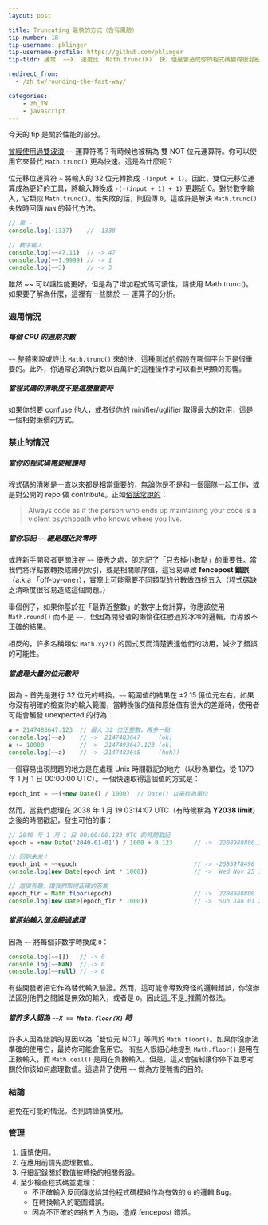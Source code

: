```yaml
---
layout: post

title: Truncating 最快的方式（含有風險）
tip-number: 18
tip-username: pklinger
tip-username-profile: https://github.com/pklinger
tip-tldr: 通常 `~~X` 速度比 `Math.trunc(X)` 快，但是會造成你的程式碼變得很混亂。

redirect_from:
  - /zh_tw/rounding-the-fast-way/

categories:
    - zh_TW
    - javascript
---
```


今天的 tip 是關於性能的部分。

[曾經使用過雙波浪](http://stackoverflow.com/questions/5971645/what-is-the-double-tilde-operator-in-javascript) `~~` 運算符嗎？有時候也被稱為 雙 NOT 位元運算符。你可以使用它來替代 `Math.trunc()` 更為快速。這是為什麼呢？

位元移位運算符 `~` 將輸入的 32 位元轉換成 `-(input + 1)`。因此，雙位元移位運算成為更好的工具，將輸入轉換成 `-(-(input + 1) + 1)` 更趨近 0。對於數字輸入，它類似 `Math.trunc()`。若失敗的話，則回傳 `0`，這或許是解決 `Math.trunc()` 失敗時回傳 `NaN` 的替代方法。

```js
// 單 ~
console.log(~1337)    // -1338

// 數字輸入
console.log(~~47.11)  // -> 47
console.log(~~1.9999) // -> 1
console.log(~~3)      // -> 3
```

雖然 ~~ 可以讓性能更好，但是為了增加程式碼可讀性，請使用 Math.trunc()。如果要了解為什麼，這裡有一些關於 `~~` 運算子的分析。

### 適用情況

##### 每個 CPU 的週期次數
`~~` 整體來說或許比 `Math.trunc()` 來的快，這種[測試的假設](https://jsperf.com/jsfvsbitnot/10)在哪個平台下是很重要的。此外，你通常必須執行數以百萬計的這種操作才可以看到明顯的影響。

##### 當程式碼的清晰度不是這麼重要時
如果你想要 confuse 他人，或者從你的 minifier/uglifier 取得最大的效用，這是一個相對廉價的方式。

### 禁止的情況

##### 當你的程式碼需要維護時

程式碼的清晰是一直以來都是相當重要的，無論你是不是和一個團隊一起工作，或是對公開的 repo 做 contribute。正如[俗話常說的](http://c2.com/cgi/wiki?CodeForTheMaintainer)：
> Always code as if the person who ends up maintaining your code is a violent psychopath who knows where you live.

##### 當你忘記 `~~` 總是趨近於零時
或許新手開發者更關注在 `~~` 優秀之處，卻忘記了「只去掉小數點」的重要性。當我們將浮點數轉換成陣列索引，或是相關順序值，這容易導致 **fencepost 錯誤**（a.k.a 「off-by-one」），實際上可能需要不同類型的分數做四捨五入（程式碼缺乏清晰度很容易造成這個問題。）

舉個例子，如果你基於在「最靠近整數」的數字上做計算，你應該使用 `Math.round()` 而不是 `~~`，但因為開發者的懶惰往往勝過於冰冷的邏輯，而導致不正確的結果。

相反的，許多名稱類似 `Math.xyz()` 的函式反而清楚表達他們的功用，減少了錯誤的可能性。

##### 當處理大量的位元數時
因為 `~` 首先是進行 32 位元的轉換，`~~` 範圍值的結果在 &plusmn;2.15 億位元左右。如果你沒有明確的檢查你的輸入範圍，當轉換後的值和原始值有很大的差距時，使用者可能會觸發 unexpected 的行為：

```js
a = 2147483647.123  // 最大 32 位正整數，再多一點
console.log(~~a)    // ->  2147483647     (ok)
a += 10000          // ->  2147493647.123 (ok)
console.log(~~a)    // -> -2147483648     (huh?)
```
一個容易出現問題的地方是在處理 Unix 時間戳記的地方（以秒為單位，從 1970 年 1 月 1 日 00:00:00 UTC）。一個快速取得這個值的方式是：

```js
epoch_int = ~~(+new Date() / 1000)  // Date() 以毫秒為單位
```
然而，當我們處理在 2038 年 1 月 19 03:14:07 UTC（有時候稱為 **Y2038 limit**）之後的時間戳記，發生可怕的事：

```js
// 2040 年 1 月 1 日 00:00:00.123 UTC 的時間戳記
epoch = +new Date('2040-01-01') / 1000 + 0.123      // ->  2208988800.123

// 回到未來！
epoch_int = ~~epoch                                 // -> -2085978496
console.log(new Date(epoch_int * 1000))             // ->  Wed Nov 25 1903 17:31:44 UTC

// 這很有趣，讓我們取得正確的答案
epoch_flr = Math.floor(epoch)                       // ->  2208988800
console.log(new Date(epoch_flr * 1000))             // ->  Sun Jan 01 2040 00:00:00 UTC
```

##### 當原始輸入值沒經過處理
因為 `~~` 將每個非數字轉換成 `0`：

```js
console.log(~~[])   // -> 0
console.log(~~NaN)  // -> 0
console.log(~~null) // -> 0
```
有些開發者把它作為替代輸入驗證。然而，這可能會導致奇怪的邏輯錯誤，你沒辦法區別他們之間誰是無效的輸入，或者是 `0`。因此這_不是_推薦的做法。

##### 當許多人認為 `~~X == Math.floor(X)` 時

許多人因為錯誤的原因以為「雙位元 NOT」等同於 `Math.floor()`。如果你沒辦法準確的使用它，最終你可能會濫用它。
有些人很細心地提到 `Math.floor()` 是用在正數輸入，而 `Math.ceil()` 是用在負數輸入。但是，這又會強制讓你停下並思考關於你該如何處理數值。這違背了使用 `~~` 做為方便無害的目的。

### 結論
避免在可能的情況。否則請謹慎使用。

### 管理
1. 謹慎使用。
2. 在應用前請先處理數值。
3. 仔細記錄關於數值被轉換的相關假設。
4. 至少檢查程式碼並處理：
   * 不正確輸入反而傳送給其他程式碼模組作為有效的 `0` 的邏輯 Bug。
   * 在轉換輸入的範圍錯誤。
   * 因為不正確的四捨五入方向，造成 fencepost 錯誤。
